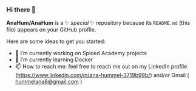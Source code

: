 ### Hi there 👋

**AnaHum/AnaHum** is a ✨ _special_ ✨ repository because its `README.md` (this file) appears on your GitHub profile.

Here are some ideas to get you started:

- 🔭 I’m currently working on Spiced Academy projects
- 🌱 I’m currently learning Docker
- 📫 How to reach me: feel free to reach me out on my LinkedIn profile (https://www.linkedin.com/in/ana-hummel-3719b99b/) and/or Gmail  ( hummelana8@gmail.com ) 

